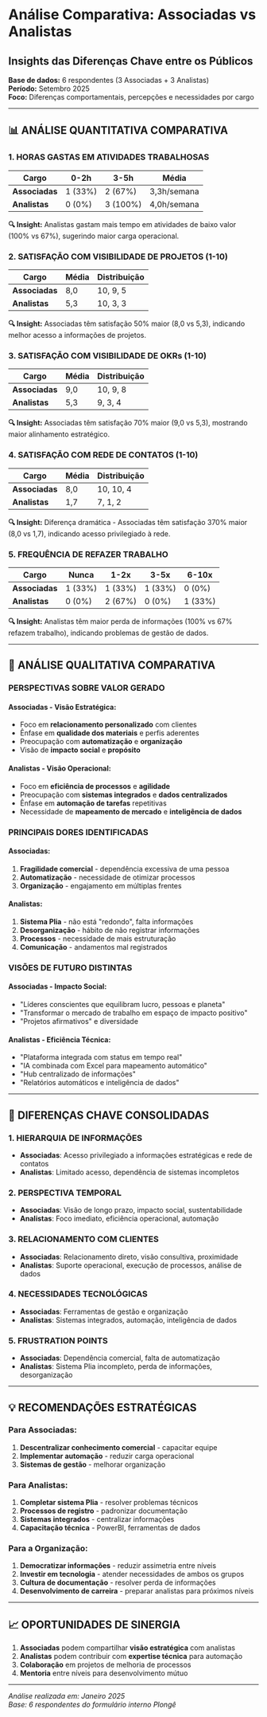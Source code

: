 # Análise Comparativa: Associadas vs Analistas
## Insights das Diferenças Chave entre os Públicos

**Base de dados:** 6 respondentes (3 Associadas + 3 Analistas)  
**Período:** Setembro 2025  
**Foco:** Diferenças comportamentais, percepções e necessidades por cargo

---

## 📊 **ANÁLISE QUANTITATIVA COMPARATIVA**

### 1. **HORAS GASTAS EM ATIVIDADES TRABALHOSAS**

| Cargo | 0-2h | 3-5h | Média |
|-------|------|------|-------|
| **Associadas** | 1 (33%) | 2 (67%) | 3,3h/semana |
| **Analistas** | 0 (0%) | 3 (100%) | 4,0h/semana |

**🔍 Insight:** Analistas gastam mais tempo em atividades de baixo valor (100% vs 67%), sugerindo maior carga operacional.

### 2. **SATISFAÇÃO COM VISIBILIDADE DE PROJETOS (1-10)**

| Cargo | Média | Distribuição |
|-------|-------|--------------|
| **Associadas** | 8,0 | 10, 9, 5 |
| **Analistas** | 5,3 | 10, 3, 3 |

**🔍 Insight:** Associadas têm satisfação 50% maior (8,0 vs 5,3), indicando melhor acesso a informações de projetos.

### 3. **SATISFAÇÃO COM VISIBILIDADE DE OKRs (1-10)**

| Cargo | Média | Distribuição |
|-------|-------|--------------|
| **Associadas** | 9,0 | 10, 9, 8 |
| **Analistas** | 5,3 | 9, 3, 4 |

**🔍 Insight:** Associadas têm satisfação 70% maior (9,0 vs 5,3), mostrando maior alinhamento estratégico.

### 4. **SATISFAÇÃO COM REDE DE CONTATOS (1-10)**

| Cargo | Média | Distribuição |
|-------|-------|--------------|
| **Associadas** | 8,0 | 10, 10, 4 |
| **Analistas** | 1,7 | 7, 1, 2 |

**🔍 Insight:** Diferença dramática - Associadas têm satisfação 370% maior (8,0 vs 1,7), indicando acesso privilegiado à rede.

### 5. **FREQUÊNCIA DE REFAZER TRABALHO**

| Cargo | Nunca | 1-2x | 3-5x | 6-10x |
|-------|-------|------|------|-------|
| **Associadas** | 1 (33%) | 1 (33%) | 1 (33%) | 0 (0%) |
| **Analistas** | 0 (0%) | 2 (67%) | 0 (0%) | 1 (33%) |

**🔍 Insight:** Analistas têm maior perda de informações (100% vs 67% refazem trabalho), indicando problemas de gestão de dados.

---

## 🎯 **ANÁLISE QUALITATIVA COMPARATIVA**

### **PERSPECTIVAS SOBRE VALOR GERADO**

#### **Associadas - Visão Estratégica:**
- Foco em **relacionamento personalizado** com clientes
- Ênfase em **qualidade dos materiais** e perfis aderentes
- Preocupação com **automatização** e **organização**
- Visão de **impacto social** e **propósito**

#### **Analistas - Visão Operacional:**
- Foco em **eficiência de processos** e **agilidade**
- Preocupação com **sistemas integrados** e **dados centralizados**
- Ênfase em **automação de tarefas** repetitivas
- Necessidade de **mapeamento de mercado** e **inteligência de dados**

### **PRINCIPAIS DORES IDENTIFICADAS**

#### **Associadas:**
1. **Fragilidade comercial** - dependência excessiva de uma pessoa
2. **Automatização** - necessidade de otimizar processos
3. **Organização** - engajamento em múltiplas frentes

#### **Analistas:**
1. **Sistema Plia** - não está "redondo", falta informações
2. **Desorganização** - hábito de não registrar informações
3. **Processos** - necessidade de mais estruturação
4. **Comunicação** - andamentos mal registrados

### **VISÕES DE FUTURO DISTINTAS**

#### **Associadas - Impacto Social:**
- "Líderes conscientes que equilibram lucro, pessoas e planeta"
- "Transformar o mercado de trabalho em espaço de impacto positivo"
- "Projetos afirmativos" e diversidade

#### **Analistas - Eficiência Técnica:**
- "Plataforma integrada com status em tempo real"
- "IA combinada com Excel para mapeamento automático"
- "Hub centralizado de informações"
- "Relatórios automáticos e inteligência de dados"

---

## 🔑 **DIFERENÇAS CHAVE CONSOLIDADAS**

### **1. HIERARQUIA DE INFORMAÇÕES**
- **Associadas**: Acesso privilegiado a informações estratégicas e rede de contatos
- **Analistas**: Limitado acesso, dependência de sistemas incompletos

### **2. PERSPECTIVA TEMPORAL**
- **Associadas**: Visão de longo prazo, impacto social, sustentabilidade
- **Analistas**: Foco imediato, eficiência operacional, automação

### **3. RELACIONAMENTO COM CLIENTES**
- **Associadas**: Relacionamento direto, visão consultiva, proximidade
- **Analistas**: Suporte operacional, execução de processos, análise de dados

### **4. NECESSIDADES TECNOLÓGICAS**
- **Associadas**: Ferramentas de gestão e organização
- **Analistas**: Sistemas integrados, automação, inteligência de dados

### **5. FRUSTRATION POINTS**
- **Associadas**: Dependência comercial, falta de automatização
- **Analistas**: Sistema Plia incompleto, perda de informações, desorganização

---

## 💡 **RECOMENDAÇÕES ESTRATÉGICAS**

### **Para Associadas:**
1. **Descentralizar conhecimento comercial** - capacitar equipe
2. **Implementar automação** - reduzir carga operacional
3. **Sistemas de gestão** - melhorar organização

### **Para Analistas:**
1. **Completar sistema Plia** - resolver problemas técnicos
2. **Processos de registro** - padronizar documentação
3. **Sistemas integrados** - centralizar informações
4. **Capacitação técnica** - PowerBI, ferramentas de dados

### **Para a Organização:**
1. **Democratizar informações** - reduzir assimetria entre níveis
2. **Investir em tecnologia** - atender necessidades de ambos os grupos
3. **Cultura de documentação** - resolver perda de informações
4. **Desenvolvimento de carreira** - preparar analistas para próximos níveis

---

## 📈 **OPORTUNIDADES DE SINERGIA**

1. **Associadas** podem compartilhar **visão estratégica** com analistas
2. **Analistas** podem contribuir com **expertise técnica** para automação
3. **Colaboração** em projetos de melhoria de processos
4. **Mentoria** entre níveis para desenvolvimento mútuo

---

*Análise realizada em: Janeiro 2025*  
*Base: 6 respondentes do formulário interno Plongê*
